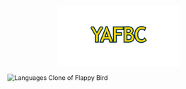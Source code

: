 <p align="center">
  <img src="https://github.com/Nizar1999/Yet-Another-Flappy-Bird-Clone/blob/main/screenshots/Banner.png" width = 55%; height=55% />
</p>


![Languages](https://img.shields.io/badge/-C#-%23FFD500?style=for-the-badge&logo=c#&logoColor=%23002F40)
 Clone of Flappy Bird
